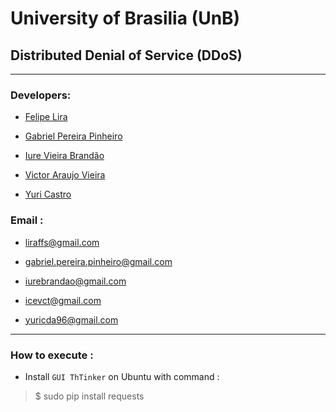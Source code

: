 # University of Brasilia (UnB)
##  Distributed Denial of Service (DDoS)
___________________________________________________________________________________________________________________________________________

### Developers:

- [Felipe Lira](https://github.com/liraf)

- [Gabriel Pereira Pinheiro](https://github.com/gabrielpereirapinheiro)

- [Iure Vieira Brandão](https://github.com/iurebrandao)

- [Victor Araujo Vieira](https://github.com/IceVct)

- [Yuri Castro](https://github.com/Yuri-Castro)

### Email :

- ⁠⁠⁠⁠⁠liraffs@gmail.com

- gabriel.pereira.pinheiro@gmail.com

- iurebrandao@gmail.com

- icevct@gmail.com

- yuricda96@gmail.com

__________________________________________________________________________________________________________________________________________

### How to execute :

- Install ```GUI ThTinker``` on Ubuntu with command :

> $ sudo pip install requests
